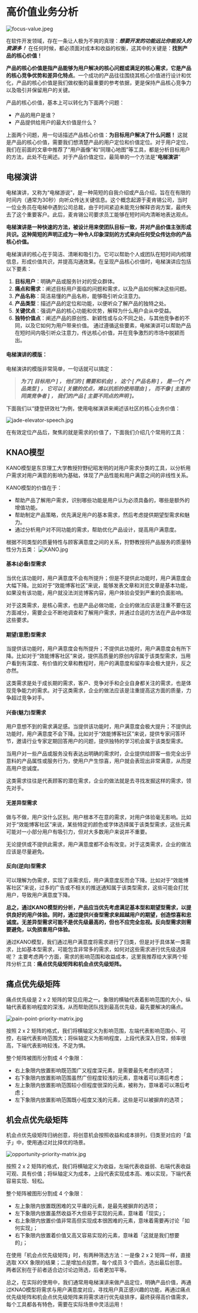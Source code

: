 # 高价值业务分析

![focus-value.jpeg](https://s1.locimg.com/2024/04/20/9bb6531e92426.jpeg)

在软件开发领域，存在一条让人极为不爽的真理：***想要开发的功能远比你能投入的资源多！*** 在任何时候，都必须面对成本和收益的权衡，这其中的关键是：**找到产品的核心价值！**

**产品的核心价值是指产品能够为用户解决的核心问题或满足的核心需求，它是产品的核心竞争优势和差异化特点**。一个成功的产品往往围绕其核心价值进行设计和优化，产品的核心价值是我们做权衡的最重要的参考依据，更是保持产品核心竞争力以及吸引并保留用户的关键。

产品的核心价值，基本上可以转化为下面两个问题：
* 产品的用户是谁？
* 产品提供给用户的最大价值是什么？

上面两个问题，用一句话描述产品核心价值：**为目标用户解决了什么问题！** 这就是产品的核心价值，需要我们想清楚产品的用户定位和价值定位。对于用户定位，我们在前面的文章中推荐了“用户画像”和“同理心地图”等工具，都是分析目标用户的方法，此处不在阐述。对于产品价值定位，最简单的一个方法是“**电梯演讲**”

## 电梯演讲

电梯演讲，又称为“电梯游说”，是一种简短的自我介绍或产品介绍，旨在在有限的时间内（通常为30秒）向听众传达关键信息。这个概念起源于麦肯锡公司，当时一位业务员在电梯中遇到公司总裁，由于时间紧迫未能充分解释咨询方案，最终失去了这个重要客户。此后，麦肯锡公司要求员工能够在短时间内清晰地表达观点。

**电梯演讲是一种快速的方法，被设计用来使团队目标一致，并对产品价值主张形成共识。这种简短的声明正成为一种令人印象深刻的方式来向任何受众传达你的产品核心价值。**

电梯演讲的核心在于简洁、清晰和吸引力。它可以帮助个人或团队在短时间内梳理信息，形成价值共识，并提高沟通效果。在呈现产品核心价值时，电梯演讲应包括以下要素：

1. **目标用户**：明确产品或服务针对的受众群体。
2. **痛点和需求**：阐述目标用户面临的问题和需求，以及产品如何解决这些问题。
3. **产品名称**：简洁易懂的产品名称，能够吸引听众注意力。
4. **产品类型**：描述产品的定位和功能，以便听众了解产品的独特之处。
5. **关键优点**：强调产品的核心功能和优势，解释为什么用户会从中受益。
6. **独特价值点**：阐述产品的原创性、新颖性或与众不同之处，与其他竞争者的不同，以及它如何为用户带来价值。
通过遵循这些要素，电梯演讲可以帮助产品在短时间内吸引听众注意力，传达核心价值，并在竞争激烈的市场中脱颖而出。

#### 电梯演讲的模版：

电梯演讲的模版非常简单，一句话就可以搞定：

> ***为了[ 目标用户 ] ， 他们的 [ 需要和机会] ， 这个 [ 产品名称 ] ， 是一个[ 产品类型 ] ， 它可以 [ 关键的优点，难以抗拒的使用理由 ] ， 而不像 [ 主要的同类竞争者 ] ， 我们的产品 [ 主要不同点的声明 ]。***

下面我们以“捷登研效社”为例，使用电梯演讲来阐述该社区的核心业务价值：

![jade-elevator-speech.jpg](https://s1.locimg.com/2024/04/21/47d04d05f497d.jpg)

在有效定位产品后，聚焦的就是需求的价值了，下面我们介绍几个常用的工具：

## KNAO模型

KANO模型是东京理工大学教授狩野纪昭发明的对用户需求分类的工具，以分析用户需求对用户满意的影响为基础，体现了产品性能和用户满意之间的非线性关系。

KANO模型的价值在于：
* 帮助产品了解用户需求，识别哪些功能是用户认为必须具备的，哪些是额外的增值功能。
* 帮助制定产品策略，优先满足用户的基本需求，然后考虑提供期望型需求和魅力。
* 通过分析用户对不同功能的需求，帮助优化产品设计，提高用户满意度。

根据不同类型的质量特性与顾客满意度之间的关系，狩野教授将产品服务的质量特性分为五类：
![KANO.jpg](https://s1.locimg.com/2024/04/21/bba9df19a6558.jpg)

#### 基本(必备)型需求

当优化该功能时，用户满意度不会有所提升；但是不提供此功能时，用户满意度会大幅下降。比如对于“效能博客社区”来说，能够发表文章和浏览文章是基本功能，如果没有该功能，用户就没法浏览博客内容，用户体验会受到严重的负面影响。

对于这类需求，是核心需求，也是产品必做功能，企业的做法应该是注重不要在这方面减分，需要企业不断地调查和了解用户需求，并通过合适的方法在产品中体现这些要求。

#### 期望(意愿)型需求

当提供该功能时，用户满意度会有所提升；不提供此功能时，用户满意度会有所下降。比如对于“效能博客社区”来说，提供高质量的原创内容属于该类型需求，当用户看到有深度、有价值的文章和教程时，用户的满意度和留存率会极大提升，反之亦然。

这类需求是处于成长期的需求，客户、竞争对手和企业自身都关注的需求，也是体现竞争能力的需求。对于这类需求，企业的做法应该是注重提高这方面的质量，力争超过竞争对手。

#### 兴奋(魅力)型需求

用户意想不到的需求满足感。当提供该功能时，用户满意度会极大提升；不提供此功能时，用户满意度不会下降。比如对于“效能博客社区”来说，提供专家问答环节，邀请行业专家定期回答用户的问题，提供独特的学习机会属于该类型需求。

当用户对一些产品或服务没有表达出明确的需求时，企业提供给顾客一些完全出乎意料的产品属性或服务行为，使用户产生惊喜，用户就会表现出非常满意，从而提高用户忠诚度。

这类需求往往是代表顾客的潜在需求，企业的做法就是去寻找发掘这样的需求，领先对手。


#### 无差异型需求

做与不做，用户没什么区别。用户根本不在意的需求，对用户体验毫无影响。比如对于“效能博客社区”来说，某些特定的颜色或字体选择属于该类型需求，这些元素可能对一小部分用户有吸引力，但对大多数用户来说并不重要。

无论提供或不提供此需求，用户满意度都不会有改变。对于这类需求，企业的做法应该是尽量避免。

#### 反向(逆向)型需求

可以理解为伪需求，实现了该需求后，用户满意度反而会下降。比如对于“效能博客社区”来说，过多的广告或不相关的推送通知属于该类型需求，这些可能会打扰用户，导致用户满意度下降。

**总之，通过KANO模型的分析，产品应当优先考虑满足基本型和期望型需求，以提供良好的用户体验。同时，通过提供兴奋型需求来超越用户的期望，创造惊喜和忠诚度。无差异型需求可能不是优先级最高的，但也不应完全忽视。反向型需求则需要避免，以免损害用户体验。**

通过KANO模型，我们通过用户满意度将需求进行了归类，但是对于具体某一类需求，比如基本型需求，可能包含非常多的需求，如何对这些需求进行优先级选择呢？ 主要考虑两个方面，需求的影响范围和收益成本，这里我推荐给大家两个矩阵分析工具：**痛点优先级矩阵和机会点优先级矩阵。**

## 痛点优先级矩阵

痛点优先级是 2 x 2 矩阵的常见应用之一。象限的横轴代表着影响范围的大小，纵轴代表着影响程度的深浅，从而帮助团队找到最高优先级，最先要解决的痛点。

![pain-point-priority-matrix.jpg](https://s1.locimg.com/2024/04/21/b7dc5bc1a8a08.jpg)

按照 2 x 2 矩阵的格式，我们将横轴定义为影响范围，左端代表影响范围小、可控，右端代表影响范围大；将纵轴定义为影响程度，上段代表深入日常，频率很高，下端代表影响较浅，不足为惧。

整个矩阵被图形分割成 4 个象限：
* 右上象限内放置影响既范围广又程度深元素，是需要最先考虑的选项； 
* 右下象限内放置影响范围虽然广但程度较浅的元素，意味着可以滞后考虑； 
* 左上象限内放置影响范围较小但程度很深的元素，被称为，意味着可以滞后考虑； 
* 左下象限内放置影响范围既小程度又浅的元素，这些是可以被摒弃的选项；

## 机会点优先级矩阵

机会点优先级矩阵归纳创意，将创意机会按照收益和成本排列，归类至对应的「盒子」中，使用通过对比择优的场景。

![opportunity-priority-matrix.jpg](https://s1.locimg.com/2024/04/21/d290be8b09d6f.jpg)

按照 2 x 2 矩阵的格式，我们将横轴定义为收益，左端代表收益弱、右端代表收益可观、具有价值；将纵轴定义为成本，上段代表实现成本高、难以实现，下端代表容易实现、轻松。 

整个矩阵被图形分割成 4 个象限： 
* 左上象限内放置既困难的又平庸的元素，是最先被摒弃的选项； 
* 左下象限内放置虽然收益不大但易于实现的元素，意味着「现实」； 
* 右上象限内放置价值非常高但实现成本很困难的元素，意味着需要再讨论「如何实现」； 
* 右下象限内放置着价值又高又容易实现的元素，意味着「这就是我们想要的」； 

在使用「机会点优先级矩阵」时，有两种筛选方法：一是像 2 x 2 矩阵一样，直接选取 XXX 象限的结果；二是增加点投票，每个成员 3 个圆点，选出最后创意。 两者区别在于前者适合边讨论边筛选，后者更加平等。

总之，在实际的使用中，我们通常用电梯演讲来做产品定位，明确产品价值，再通过KNAO模型将需求与用户满意度对应，寻找用户真正感兴趣的功能，再通过痛点优先级矩阵和机会点优先级矩阵来将需求进行优先级排序，最终获得高价值需求，每个工具都各有特色，需要在实际场景中灵活运用！